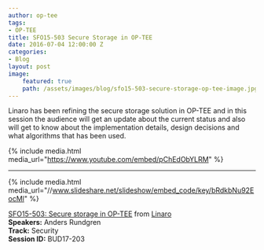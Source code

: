 ```yaml
---
author: op-tee
tags: 
- OP-TEE
title: SFO15-503 Secure Storage in OP-TEE
date: 2016-07-04 12:00:00 Z
categories:
- Blog
layout: post
image:
    featured: true
    path: /assets/images/blog/sfo15-503-secure-storage-op-tee-image.jpg
---
```


Linaro has been refining the secure storage solution in OP-TEE and in this session the audience will get an update about the current status and also will get to know about the implementation details, design decisions and what algorithms that has been used.

{% include media.html media_url="https://www.youtube.com/embed/pChEdObYLRM" %}

--------

{% include media.html media_url="//www.slideshare.net/slideshow/embed_code/key/bRdkbNu92EocMl" %}

[SFO15-503: Secure storage in OP-TEE](https://www.slideshare.net/linaroorg/sfo15503-secure-storage-in-optee) from [Linaro](http://www.slideshare.net/linaroorg)  
**Speakers:** Anders Rundgren  
**Track:** Security  
**Session ID:** BUD17-203  
